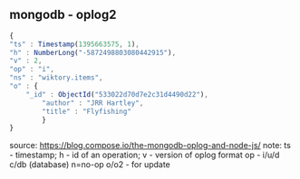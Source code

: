 ##  mongodb - oplog2

```javascript
{
"ts" : Timestamp(1395663575, 1),
"h" : NumberLong("-5872498803080442915"),
"v" : 2,
"op" : "i",
"ns" : "wiktory.items",
"o" : {
    "_id" : ObjectId("533022d70d7e2c31d4490d22"),
        "author" : "JRR Hartley",
	    "title" : "Flyfishing"
        }
}
```
source: https://blog.compose.io/the-mongodb-oplog-and-node-js/
note:
ts - timestamp; h - id of an operation; v - version of oplog format
op - i/u/d c/db (database) n=no-op
o/o2 - for update

